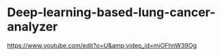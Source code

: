 # Deep-learning-based-lung-cancer-analyzer
https://www.youtube.com/edit?o=U&amp;video_id=miOFhnW39Og
